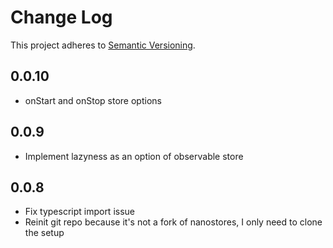 # Change Log
This project adheres to [Semantic Versioning](http://semver.org/).

## 0.0.10
* onStart and onStop store options
## 0.0.9
* Implement lazyness as an option of observable store
## 0.0.8
* Fix typescript import issue
* Reinit git repo because it's not a fork of nanostores, I only need to clone the setup
